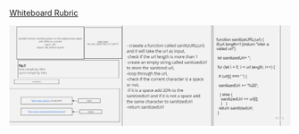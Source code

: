 [Whiteboard Rubric](https://docs.google.com/spreadsheets/d/1SJbgS9XNwlIn5a1b0tGxM7ayPe-_AUwg_tVfCReDeaA/edit?usp=sharing)


![alt text](./Untitled%20(9).jpg)